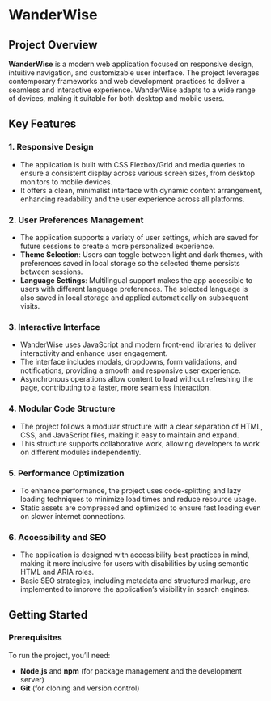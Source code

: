 # WanderWise

## Project Overview

**WanderWise** is a modern web application focused on responsive design, intuitive navigation, and customizable user interface. The project leverages contemporary frameworks and web development practices to deliver a seamless and interactive experience. WanderWise adapts to a wide range of devices, making it suitable for both desktop and mobile users.

## Key Features

### 1. **Responsive Design**
   - The application is built with CSS Flexbox/Grid and media queries to ensure a consistent display across various screen sizes, from desktop monitors to mobile devices.
   - It offers a clean, minimalist interface with dynamic content arrangement, enhancing readability and the user experience across all platforms.

### 2. **User Preferences Management**
   - The application supports a variety of user settings, which are saved for future sessions to create a more personalized experience.
   - **Theme Selection**: Users can toggle between light and dark themes, with preferences saved in local storage so the selected theme persists between sessions.
   - **Language Settings**: Multilingual support makes the app accessible to users with different language preferences. The selected language is also saved in local storage and applied automatically on subsequent visits.

### 3. **Interactive Interface**
   - WanderWise uses JavaScript and modern front-end libraries to deliver interactivity and enhance user engagement.
   - The interface includes modals, dropdowns, form validations, and notifications, providing a smooth and responsive user experience.
   - Asynchronous operations allow content to load without refreshing the page, contributing to a faster, more seamless interaction.

### 4. **Modular Code Structure**
   - The project follows a modular structure with a clear separation of HTML, CSS, and JavaScript files, making it easy to maintain and expand.
   - This structure supports collaborative work, allowing developers to work on different modules independently.

### 5. **Performance Optimization**
   - To enhance performance, the project uses code-splitting and lazy loading techniques to minimize load times and reduce resource usage.
   - Static assets are compressed and optimized to ensure fast loading even on slower internet connections.

### 6. **Accessibility and SEO**
   - The application is designed with accessibility best practices in mind, making it more inclusive for users with disabilities by using semantic HTML and ARIA roles.
   - Basic SEO strategies, including metadata and structured markup, are implemented to improve the application’s visibility in search engines.

## Getting Started

### Prerequisites
To run the project, you’ll need:
   - **Node.js** and **npm** (for package management and the development server)
   - **Git** (for cloning and version control)


